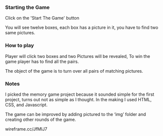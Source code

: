 
### Starting the Game
Click on the  'Start The Game' button

You will see  twelve boxes, each box has a picture in it, you have to find two same pictures.


### How to play 
Player will click two boxes and two Pictures will be revealed, 
To win the game player has to find all the pairs.

The object of the game is to turn over all pairs of matching pictures. 

### Notes
I picked the memory game project because it sounded simple for the first project, turns out not as simple as I thought.
In the making I used HTML, CSS, and Javascript.

The game can be improved by adding pictured to the ‘img’ folder and creating other rounds of the game.

wireframe.cc/JfMIJ7
